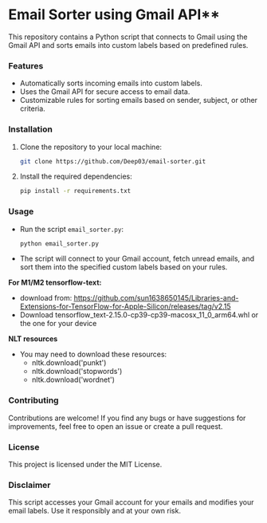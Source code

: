 # Email Sorter using Gmail API**

This repository contains a Python script that connects to Gmail using the Gmail API and sorts emails into custom labels based on predefined rules.

### Features

- Automatically sorts incoming emails into custom labels.
- Uses the Gmail API for secure access to email data.
- Customizable rules for sorting emails based on sender, subject, or other criteria.

### Installation

1. Clone the repository to your local machine:

    ```bash
    git clone https://github.com/Deep03/email-sorter.git
    ```

2. Install the required dependencies:

    ```bash
    pip install -r requirements.txt
    ```

### Usage

- Run the script `email_sorter.py`:

    ```bash
    python email_sorter.py
    ```

- The script will connect to your Gmail account, fetch unread emails, and sort them into the specified custom labels based on your rules.

**For M1/M2 tensorflow-text:**
- download from: https://github.com/sun1638650145/Libraries-and-Extensions-for-TensorFlow-for-Apple-Silicon/releases/tag/v2.15
- Download tensorflow_text-2.15.0-cp39-cp39-macosx_11_0_arm64.whl or the one for your device


**NLT resources**
- You may need to download these resources:
    - nltk.download('punkt')
    - nltk.download('stopwords')
    - nltk.download('wordnet')
 
### Contributing

Contributions are welcome! If you find any bugs or have suggestions for improvements, feel free to open an issue or create a pull request.

### License

This project is licensed under the MIT License.
### Disclaimer

This script accesses your Gmail account for your emails and modifies your email labels. Use it responsibly and at your own risk.
